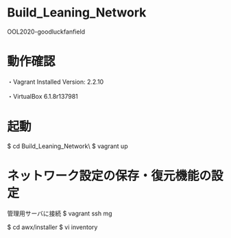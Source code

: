 # Build_Leaning_Network
OOL2020-goodluckfanfield

# 動作確認
・Vagrant
Installed Version: 2.2.10

・VirtualBox
6.1.8r137981

# 起動
$ cd Build_Leaning_Network\\
$ vagrant up

# ネットワーク設定の保存・復元機能の設定
管理用サーバに接続
$ vagrant ssh mg

$ cd awx/installer
$ vi inventory

